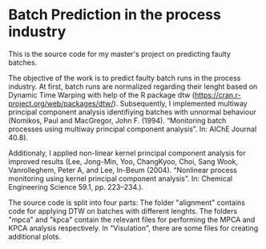 # Batch Prediction in the process industry
This is the source code for my master's project on predicting faulty batches.

The objective of the work is to predict faulty batch runs in the process industry. 
At first, batch runs are normalized regarding their lenght based on Dynamic Time Warping with help of the R package dtw (https://cran.r-project.org/web/packages/dtw/). Subsequently, I implemented multiway principal component analysis identifiying batches with unnormal behaviour (Nomikos, Paul and MacGregor, John F. (1994). “Monitoring batch processes using multiway principal component analysis”. In: AIChE Journal 40.8).

Additionaly, I applied non-linear kernel principal component analysis for improved results (Lee, Jong-Min, Yoo, ChangKyoo, Choi, Sang Wook, Vanrolleghem, Peter A, and Lee, In-Beum (2004). “Nonlinear process monitoring using kernel principal component analysis”. In: Chemical Engineering Science 59.1, pp. 223–234.).

The source code is split into four parts:
The folder "alignment" contains code for applying DTW on batches with different lenghts. The folders "mpca" and "kpca" contain the relevant files for performing the MPCA and KPCA analysis respectively. In "Visulation", there are some files for creating additional plots.
